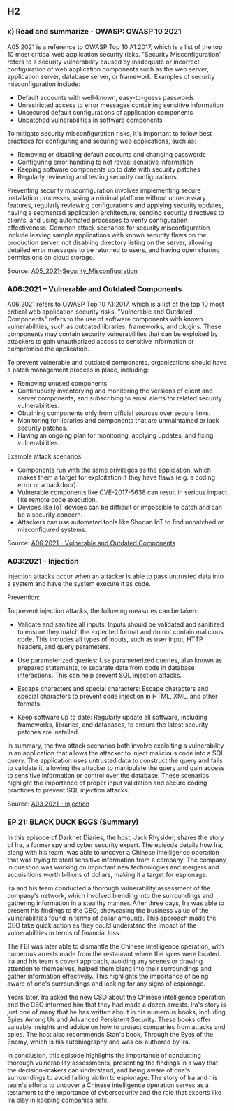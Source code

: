 ## H2

### x) Read and summarize - OWASP: OWASP 10 2021

A05:2021 is a reference to OWASP Top 10 A1:2017, which is a list of the top 10 most critical web application security risks. "Security Misconfiguration" refers to a security vulnerability caused by inadequate or incorrect configuration of web application components such as the web server, application server, database server, or framework. Examples of security misconfiguration include:

+ Default accounts with well-known, easy-to-guess passwords
+ Unrestricted access to error messages containing sensitive information
+ Unsecured default configurations of application components
+ Unpatched vulnerabilities in software components

To mitigate security misconfiguration risks, it's important to follow best practices for configuring and securing web applications, such as:

+ Removing or disabling default accounts and changing passwords
+ Configuring error handling to not reveal sensitive information
+ Keeping software components up to date with security patches
+ Regularly reviewing and testing security configurations.

 Preventing security misconfiguration involves implementing secure installation processes, using a minimal platform without unnecessary features, regularly reviewing configurations and applying security updates, having a segmented application architecture, sending security directives to clients, and using automated processes to verify configuration effectiveness. Common attack scenarios for security misconfiguration include leaving sample applications with known security flaws on the production server, not disabling directory listing on the server, allowing detailed error messages to be returned to users, and having open sharing permissions on cloud storage.
 
 Source: [A05_2021-Security_Misconfiguration](https://owasp.org/Top10/A05_2021-Security_Misconfiguration/ "A05_2021-Security_Misconfiguration")

### A06:2021 – Vulnerable and Outdated Components

A06:2021 refers to OWASP Top 10 A1:2017, which is a list of the top 10 most critical web application security risks. "Vulnerable and Outdated Components" refers to the use of software components with known vulnerabilities, such as outdated libraries, frameworks, and plugins. These components may contain security vulnerabilities that can be exploited by attackers to gain unauthorized access to sensitive information or compromise the application.

To prevent vulnerable and outdated components, organizations should have a patch management process in place, including:

+ Removing unused components
+ Continuously inventorying and monitoring the versions of client and server components, and subscribing to email alerts for related security vulnerabilities.
+ Obtaining components only from official sources over secure links.
+ Monitoring for libraries and components that are unmaintained or lack security patches.
+ Having an ongoing plan for monitoring, applying updates, and fixing vulnerabilities.

Example attack scenarios:

+ Components run with the same privileges as the application, which makes them a target for exploitation if they have flaws (e.g. a coding error or a backdoor).
+ Vulnerable components like CVE-2017-5638 can result in serious impact like remote code execution.
+ Devices like IoT devices can be difficult or impossible to patch and can be a security concern.
+ Attackers can use automated tools like Shodan IoT to find unpatched or misconfigured systems.

Source: [A06 2021 - Vulnerable and Outdated Components](https://owasp.org/Top10/A06_2021-Vulnerable_and_Outdated_Components/ "title text!")

### A03:2021 – Injection

Injection attacks occur when an attacker is able to pass untrusted data into a system and have the system execute it as code.

Prevention: 

To prevent injection attacks, the following measures can be taken:

+ Validate and sanitize all inputs: Inputs should be validated and sanitized to ensure they match the expected format and do not contain malicious code. This includes all types of inputs, such as user input, HTTP headers, and query parameters.

+ Use parameterized queries: Use parameterized queries, also known as prepared statements, to separate data from code in database interactions. This can help prevent SQL injection attacks.

+ Escape characters and special characters: Escape characters and special characters to prevent code injection in HTML, XML, and other formats.

+ Keep software up to date: Regularly update all software, including frameworks, libraries, and databases, to ensure the latest security patches are installed.

In summary, the two attack scenarios both involve exploiting a vulnerability in an application that allows the attacker to inject malicious code into a SQL query. The application uses untrusted data to construct the query and fails to validate it, allowing the attacker to manipulate the query and gain access to sensitive information or control over the database. These scenarios highlight the importance of proper input validation and secure coding practices to prevent SQL injection attacks.

Source: [A03 2021 - Injection](https://owasp.org/Top10/A03_2021-Injection/ "title text!")

### EP 21: BLACK DUCK EGGS (Summary)

In this episode of Darknet Diaries, the host, Jack Rhysider, shares the story of Ira, a former spy and cyber security expert. The episode details how Ira, along with his team, was able to uncover a Chinese intelligence operation that was trying to steal sensitive information from a company. The company in question was working on important new technologies and mergers and acquisitions worth billions of dollars, making it a target for espionage.

Ira and his team conducted a thorough vulnerability assessment of the company's network, which involved blending into the surroundings and gathering information in a stealthy manner. After three days, Ira was able to present his findings to the CEO, showcasing the business value of the vulnerabilities found in terms of dollar amounts. This approach made the CEO take quick action as they could understand the impact of the vulnerabilities in terms of financial loss.

The FBI was later able to dismantle the Chinese intelligence operation, with numerous arrests made from the restaurant where the spies were located. Ira and his team's covert approach, avoiding any scenes or drawing attention to themselves, helped them blend into their surroundings and gather information effectively. This highlights the importance of being aware of one's surroundings and looking for any signs of espionage.

Years later, Ira asked the new CSO about the Chinese intelligence operation, and the CSO informed him that they had made a dozen arrests. Ira's story is just one of many that he has written about in his numerous books, including Spies Among Us and Advanced Persistent Security. These books offer valuable insights and advice on how to protect companies from attacks and spies. The host also recommends Stan's book, Through the Eyes of the Enemy, which is his autobiography and was co-authored by Ira.

In conclusion, this episode highlights the importance of conducting thorough vulnerability assessments, presenting the findings in a way that the decision-makers can understand, and being aware of one's surroundings to avoid falling victim to espionage. The story of Ira and his team's efforts to uncover a Chinese intelligence operation serves as a testament to the importance of cybersecurity and the role that experts like Ira play in keeping companies safe.


